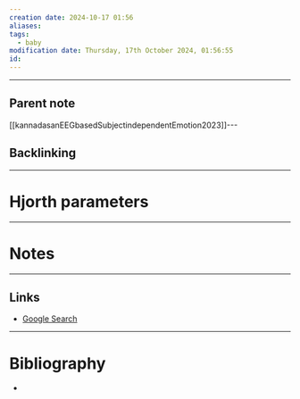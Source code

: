 ```yaml
---
creation date: 2024-10-17 01:56
aliases: 
tags:
  - baby
modification date: Thursday, 17th October 2024, 01:56:55
id:
---
```

---

## Parent note
[[kannadasanEEGbasedSubjectindependentEmotion2023]]---
## Backlinking


---
# Hjorth parameters


---
# Notes


---
## Links
- [Google Search](https://www.google.com/search?q=Hjorth+parameters)

---
# Bibliography
+ 
